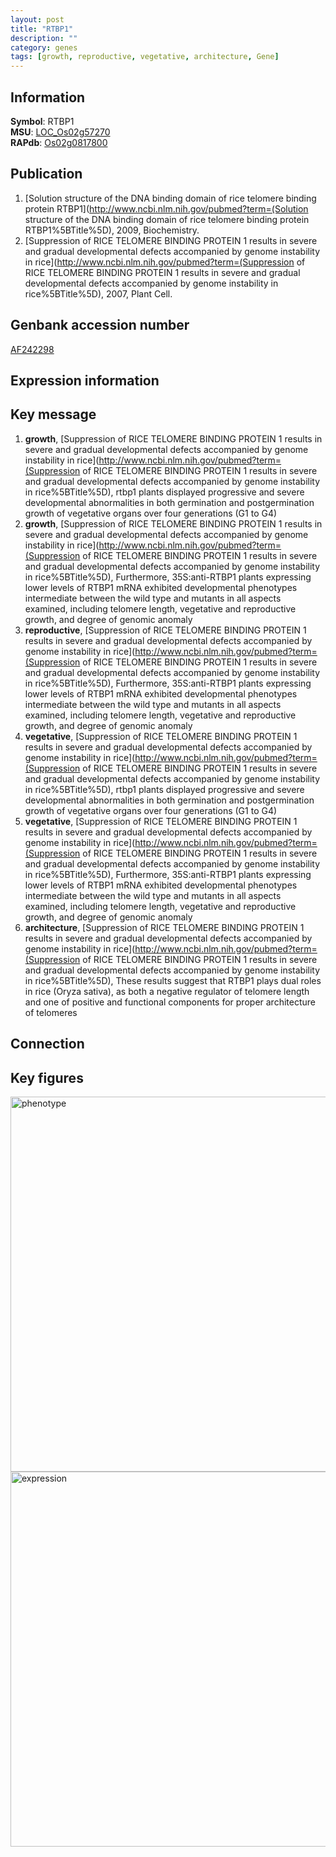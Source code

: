 ```yaml
---
layout: post
title: "RTBP1"
description: ""
category: genes
tags: [growth, reproductive, vegetative, architecture, Gene]
---
```


## Information
__Symbol__: RTBP1  
__MSU__: [LOC_Os02g57270](http://rice.plantbiology.msu.edu/cgi-bin/ORF_infopage.cgi?orf=LOC_Os02g57270)  
__RAPdb__: [Os02g0817800](http://rapdb.dna.affrc.go.jp/viewer/gbrowse_details/irgsp1?name=Os02g0817800)  

## Publication
1. [Solution structure of the DNA binding domain of rice telomere binding protein RTBP1](http://www.ncbi.nlm.nih.gov/pubmed?term=(Solution structure of the DNA binding domain of rice telomere binding protein RTBP1%5BTitle%5D), 2009, Biochemistry.
2. [Suppression of RICE TELOMERE BINDING PROTEIN 1 results in severe and gradual developmental defects accompanied by genome instability in rice](http://www.ncbi.nlm.nih.gov/pubmed?term=(Suppression of RICE TELOMERE BINDING PROTEIN 1 results in severe and gradual developmental defects accompanied by genome instability in rice%5BTitle%5D), 2007, Plant Cell.

## Genbank accession number
[AF242298](http://www.ncbi.nlm.nih.gov/nuccore/AF242298)

## Expression information

## Key message
1. __growth__, [Suppression of RICE TELOMERE BINDING PROTEIN 1 results in severe and gradual developmental defects accompanied by genome instability in rice](http://www.ncbi.nlm.nih.gov/pubmed?term=(Suppression of RICE TELOMERE BINDING PROTEIN 1 results in severe and gradual developmental defects accompanied by genome instability in rice%5BTitle%5D),  rtbp1 plants displayed progressive and severe developmental abnormalities in both germination and postgermination growth of vegetative organs over four generations (G1 to G4)
2. __growth__, [Suppression of RICE TELOMERE BINDING PROTEIN 1 results in severe and gradual developmental defects accompanied by genome instability in rice](http://www.ncbi.nlm.nih.gov/pubmed?term=(Suppression of RICE TELOMERE BINDING PROTEIN 1 results in severe and gradual developmental defects accompanied by genome instability in rice%5BTitle%5D),  Furthermore, 35S:anti-RTBP1 plants expressing lower levels of RTBP1 mRNA exhibited developmental phenotypes intermediate between the wild type and mutants in all aspects examined, including telomere length, vegetative and reproductive growth, and degree of genomic anomaly
3. __reproductive__, [Suppression of RICE TELOMERE BINDING PROTEIN 1 results in severe and gradual developmental defects accompanied by genome instability in rice](http://www.ncbi.nlm.nih.gov/pubmed?term=(Suppression of RICE TELOMERE BINDING PROTEIN 1 results in severe and gradual developmental defects accompanied by genome instability in rice%5BTitle%5D),  Furthermore, 35S:anti-RTBP1 plants expressing lower levels of RTBP1 mRNA exhibited developmental phenotypes intermediate between the wild type and mutants in all aspects examined, including telomere length, vegetative and reproductive growth, and degree of genomic anomaly
4. __vegetative__, [Suppression of RICE TELOMERE BINDING PROTEIN 1 results in severe and gradual developmental defects accompanied by genome instability in rice](http://www.ncbi.nlm.nih.gov/pubmed?term=(Suppression of RICE TELOMERE BINDING PROTEIN 1 results in severe and gradual developmental defects accompanied by genome instability in rice%5BTitle%5D),  rtbp1 plants displayed progressive and severe developmental abnormalities in both germination and postgermination growth of vegetative organs over four generations (G1 to G4)
5. __vegetative__, [Suppression of RICE TELOMERE BINDING PROTEIN 1 results in severe and gradual developmental defects accompanied by genome instability in rice](http://www.ncbi.nlm.nih.gov/pubmed?term=(Suppression of RICE TELOMERE BINDING PROTEIN 1 results in severe and gradual developmental defects accompanied by genome instability in rice%5BTitle%5D),  Furthermore, 35S:anti-RTBP1 plants expressing lower levels of RTBP1 mRNA exhibited developmental phenotypes intermediate between the wild type and mutants in all aspects examined, including telomere length, vegetative and reproductive growth, and degree of genomic anomaly
6. __architecture__, [Suppression of RICE TELOMERE BINDING PROTEIN 1 results in severe and gradual developmental defects accompanied by genome instability in rice](http://www.ncbi.nlm.nih.gov/pubmed?term=(Suppression of RICE TELOMERE BINDING PROTEIN 1 results in severe and gradual developmental defects accompanied by genome instability in rice%5BTitle%5D),  These results suggest that RTBP1 plays dual roles in rice (Oryza sativa), as both a negative regulator of telomere length and one of positive and functional components for proper architecture of telomeres

## Connection

## Key figures
<img src="http://ricencode.github.io/images/RTBP1.pheno.png" alt="phenotype"  style="width: 600px;"/>

<img src="http://ricencode.github.io/images/RTBP1.exp.png" alt="expression"  style="width: 600px;"/>



